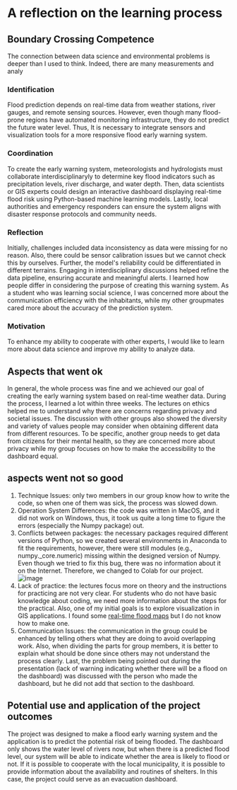 # A reflection on the learning process
## Boundary Crossing Competence
The connection between data science and environmental problems is deeper than I used to think. Indeed, there are many measurements and analy
### Identification
Flood prediction depends on real-time data from weather stations, river gauges, and remote sensing sources. However, even though many flood-prone regions have automated monitoring infrastructure, they do not predict the future water level. Thus, It is necessary to integrate sensors and visualization tools for a more responsive flood early warning system.
### Coordination
To create the early warning system, meteorologists and hydrologists must collaborate interdisciplinaryly to determine key flood indicators such as precipitation levels, river discharge, and water depth. Then, data scientists or GIS experts could design an interactive dashboard displaying real-time flood risk using Python-based machine learning models. Lastly, local authorities and emergency responders can ensure the system aligns with disaster response protocols and community needs.
### Reflection
Initially, challenges included data inconsistency as data were missing for no reason. Also, there could be sensor calibration issues but we cannot check this by ourselves. Further, the model's reliability could be differentiated in different terrains. Engaging in interdisciplinary discussions helped refine the data pipeline, ensuring accurate and meaningful alerts.  I learned how people differ in considering the purpose of creating this warning system. As a student who was learning social science, I was concerned more about the communication efficiency with the inhabitants, while my other groupmates cared more about the accuracy of the prediction system.
### Motivation
To enhance my ability to cooperate with other experts, I would like to learn more about data science and improve my ability to analyze data.
## Aspects that went ok
In general, the whole process was fine and we achieved our goal of creating the early warning system based on real-time weather data. During the process, I learned a lot within three weeks. The lectures on ethics helped me to understand why there are concerns regarding privacy and societal issues. The discussion with other groups also showed the diversity and variety of values people may consider when obtaining different data from different resources. To be specific, another group needs to get data from citizens for their mental health, so they are concerned more about privacy while my group focuses on how to make the accessibility to the dashboard equal.
## aspects went not so good
1.	Technique Issues: only two members in our group know how to write the code, so when one of them was sick, the process was slowed down.
2.	Operation System Differences: the code was written in MacOS, and it did not work on Windows, thus, it took us quite a long time to figure the errors (especially the Numpy package) out.
3.	Conflicts between packages: the necessary packages required different versions of Python, so we created several environments in Anaconda to fit the requirements, however, there were still modules (e.g., numpy._core.numeric) missing within the designed version of Numpy. Even though we tried to fix this bug, there was no information about it on the Internet. Therefore, we changed to Colab for our project.
![image](https://github.com/user-attachments/assets/1e367355-ce8a-40be-9f38-033585e825d2)
4. Lack of practice: the lectures focus more on theory and the instructions for practicing are not very clear. For students who do not have basic knowledge about coding, we need more information about the steps for the practical. Also, one of my initial goals is to explore visualization in GIS applications. I found some [real-time flood maps](https://www.arcgis.com/home/item.html?id=81c5a9f2a2704d54a49042a44eefa5d3) but I do not know how to make one.
5. Communication Issues: the communication in the group could be enhanced by telling others what they are doing to avoid overlapping work. Also, when dividing the parts for group members, it is better to explain what should be done since others may not understand the process clearly. Last, the problem being pointed out during the presentation (lack of warning indicating whether there will be a flood on the dashboard) was discussed with the person who made the dashboard, but he did not add that section to the dashboard. 
## Potential use and application of the project outcomes
The project was designed to make a flood early warning system and the application is to predict the potential risk of being flooded. The dashboard only shows the water level of rivers now, but when there is a predicted flood level, our system will be able to indicate whether the area is likely to flood or not. If it is possible to cooperate with the local municipality, it is possible to provide information about the availability and routines of shelters. In this case, the project could serve as an evacuation dashboard. 
